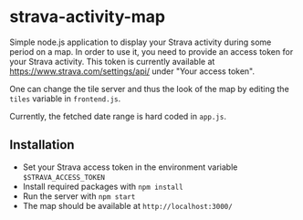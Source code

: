 # strava-activity-map

Simple node.js application to display your Strava activity during some period on a map. In order to use it, you need to provide an access token for your Strava activity. This token is currently available at https://www.strava.com/settings/api/ under "Your access token".

One can change the tile server and thus the look of the map by editing the `tiles` variable in `frontend.js`.

Currently, the fetched date range is hard coded in `app.js`.

## Installation

* Set your Strava access token in the environment variable `$STRAVA_ACCESS_TOKEN`
* Install required packages with `npm install`
* Run the server with `npm start`
* The map should be available at `http://localhost:3000/`
